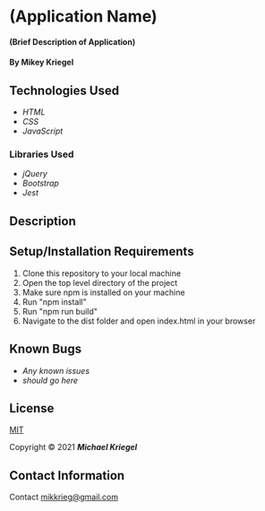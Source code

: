 # (Application Name)

#### (Brief Description of Application)

#### By Mikey Kriegel

## Technologies Used

* _HTML_
* _CSS_
* _JavaScript_

### Libraries Used
* _jQuery_
* _Bootstrap_
* _Jest_

## Description

## Setup/Installation Requirements

1. Clone this repository to your local machine
2. Open the top level directory of the project
3. Make sure npm is installed on your machine
4. Run "npm install"
5. Run "npm run build"
6. Navigate to the dist folder and open index.html in your browser

## Known Bugs

* _Any known issues_
* _should go here_

## License

[MIT](https://opensource.org/licenses/MIT)

Copyright &copy; 2021 **_Michael Kriegel_**

## Contact Information

Contact mikkrieg@gmail.com
